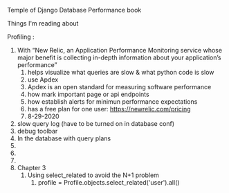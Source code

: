 Temple of Django Database Performance book   

Things I'm reading about

Profiling :   
1. With “New Relic, an Application Performance Monitoring service whose major benefit is collecting in-depth information about your application’s performance”   
   1. helps visualize what queries are slow & what python code is slow
   1. use Apdex
   1. Apdex is an open standard for measuring software performance
   1. how mark important page or api endpoints
   1. how establish alerts for minimun performance expectations
   1. has a free plan for one user: https://newrelic.com/pricing
   1. 8-29-2020
1. slow query log (have to be turned on in database conf)
1. debug toolbar
1. In the database with query plans
1.
1.
1.
1. Chapter 3
   1. Using select_related to avoid the N+1 problem
      1. profile = Profile.objects.select_related('user').all()
